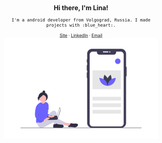 <h2 align='center'> Hi there, I'm Lina!</h2>
<p align="center">
   <samp> I'm a android developer from Volgograd, Russia. I made projects with :blue_heart:.</samp>
  <br><br>
  <a href="https://developer-kaczmarek.github.io/">Site</a> · <a href="https://www.linkedin.com/in/angelina-podbolotova-ba6b401ab/">LinkedIn</a> · <a href="mailto:developer.kaczmarek@yandex.ru">Email</a>
  <br>
  <img src="https://github.com/developer-kaczmarek/developer-kaczmarek/blob/master/footer.png" width="600px"><br><br>
</p>
